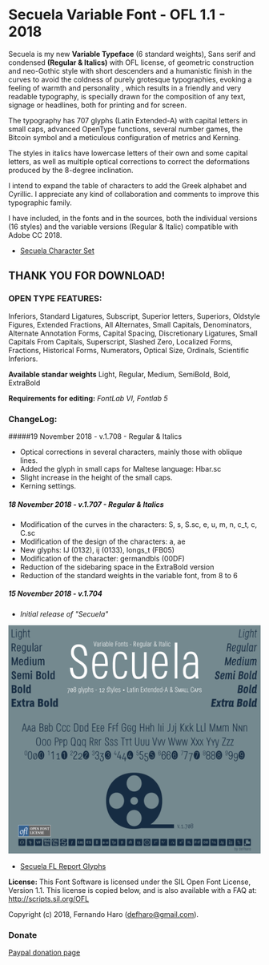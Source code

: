# Secuela Variable Font - OFL 1.1 - 2018

Secuela is my new **Variable Typeface** (6 standard weights), Sans serif and condensed **(Regular & Italics)** with OFL license, of geometric construction and neo-Gothic style with short descenders and a humanistic finish in the curves to avoid the coldness of purely grotesque typographies, evoking a feeling of warmth and personality , which results in a friendly and very readable typography, is specially drawn for the composition of any text, signage or headlines, both for printing and for screen.

The typography has 707 glyphs (Latin Extended-A) with capital letters in small caps, advanced OpenType functions, several number games, the Bitcoin symbol and a meticulous configuration of metrics and Kerning.

The styles in italics have lowercase letters of their own and some capital letters, as well as multiple optical corrections to correct the deformations produced by the 8-degree inclination.

I intend to expand the table of characters to add the Greek alphabet and Cyrillic. I appreciate any kind of collaboration and comments to improve this typographic family.

I have included, in the fonts and in the sources, both the individual versions (16 styles) and the variable versions (Regular & Italic) compatible with Adobe CC 2018.

* [Secuela Character Set](/Specimen-Secuela.pdf)

## THANK YOU FOR DOWNLOAD!

### OPEN TYPE FEATURES:
Inferiors, Standard Ligatures, Subscript, Superior letters, Superiors, Oldstyle Figures, Extended Fractions, All Alternates, Small Capitals, Denominators, Alternate Annotation Forms, Capital Spacing, Discretionary Ligatures, Small Capitals From Capitals, Superscript, Slashed Zero, Localized Forms, Fractions, Historical Forms,  Numerators, Optical Size, Ordinals, Scientific Inferiors.

**Available standar weights**
Light, Regular, Medium, SemiBold, Bold, ExtraBold

**Requirements for editing:** *FontLab VI, Fontlab 5*

### ChangeLog:

#####19 November 2018 - v.1.708 - Regular & Italics
- Optical corrections in several characters, mainly those with oblique lines.
- Added the glyph in small caps for Maltese language: Hbar.sc
- Slight increase in the height of the small caps.
- Kerning settings.

##### 18 November 2018 - v.1.707 - Regular & Italics
- Modification of the curves in the characters: S, s, S.sc, e, u, m, n, c_t, c, C.sc
- Modification of the design of the characters: a, ae
- New glyphs: IJ (0132), ij (0133), longs_t (FB05)
- Modification of the character: germandbls (00DF)
- Reduction of the sidebaring space in the ExtraBold version
- Reduction of the standard weights in the variable font, from 8 to 6

##### 15 November 2018 - v.1.704
- *Initial release of "Secuela"*

![secuela-variable](/docs/Specimen-Secuela.png)

* [Secuela FL Report Glyphs](/docs/FL-Report-Secuela-Extra-Light.pdf)

**License:**
This Font Software is licensed under the SIL Open Font License, Version 1.1. This license is copied below, and is also available with a FAQ at: http://scripts.sil.org/OFL

Copyright (c) 2018, Fernando Haro (defharo@gmail.com).

### Donate
[Paypal donation page](https://www.paypal.com/cgi-bin/webscr?cmd=_s-xclick&hosted_button_id=3HNZ5ZEQ67CK8&source=url)